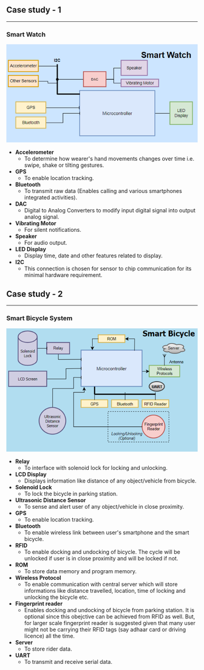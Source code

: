 ## Case study - 1
---------------------------------------------------
### Smart Watch
![Smart Watch_Block Diagram](2022-02-20-15-49-53.png)
* __Accelerometer__
    * To determine how wearer's hand movements changes over time i.e. swipe, shake or tilting gestures. 
* __GPS__
    * To enable location tracking.
* __Bluetooth__
    * To transmit raw data (Enables calling and various smartphones integrated activities).
* __DAC__
    * Digital to Analog Converters to modify input digital signal into output analog signal.
* __Vibrating Motor__
    * For silent notifications.
* __Speaker__
    * For audio output.
* __LED Display__
    * Display time, date and other features related to display.
* __I2C__
    * This connection is chosen for sensor to chip communication for its minimal hardware requirement.

## Case study - 2
---------------------------------------------------
### Smart Bicycle System
![Smart Bicycle System_Block Diagram](2022-02-25-20-24-47.png)
* __Relay__
    * To interface with solenoid lock for locking and unlocking.
* __LCD Display__
    * Displays information like distance of any object/vehicle from bicycle.
* __Solenoid Lock__
    * To lock the bicycle in parking station.
* __Ultrasonic Distance Sensor__
    * To sense and alert user of any object/vehicle in close proximity.
* __GPS__
    * To enable location tracking.
* __Bluetooth__
    * To enable wireless link between user's smartphone and the smart bicycle.
* __RFID__
    * To enable docking and undocking of bicycle. The cycle will be unlocked if user is in close proximity and will be locked if not.
* __ROM__
    * To store data memory and program memory.
* __Wireless Protocol__
    * To enable communication with central server which will store informations like distance travelled, location, time of locking and unlocking the bicycle etc.
* __Fingerprint reader__
    * Enables docking and undocking of bicycle from parking station. It is optional since this obejctive can be achieved from RFID as well. But, for larger scale fingerprint reader is suggested given that many user might not be carrying their RFID tags (say adhaar card or driving licence) all the time.
* __Server__
    * To store rider data.
* __UART__
    * To transmit and receive serial data.